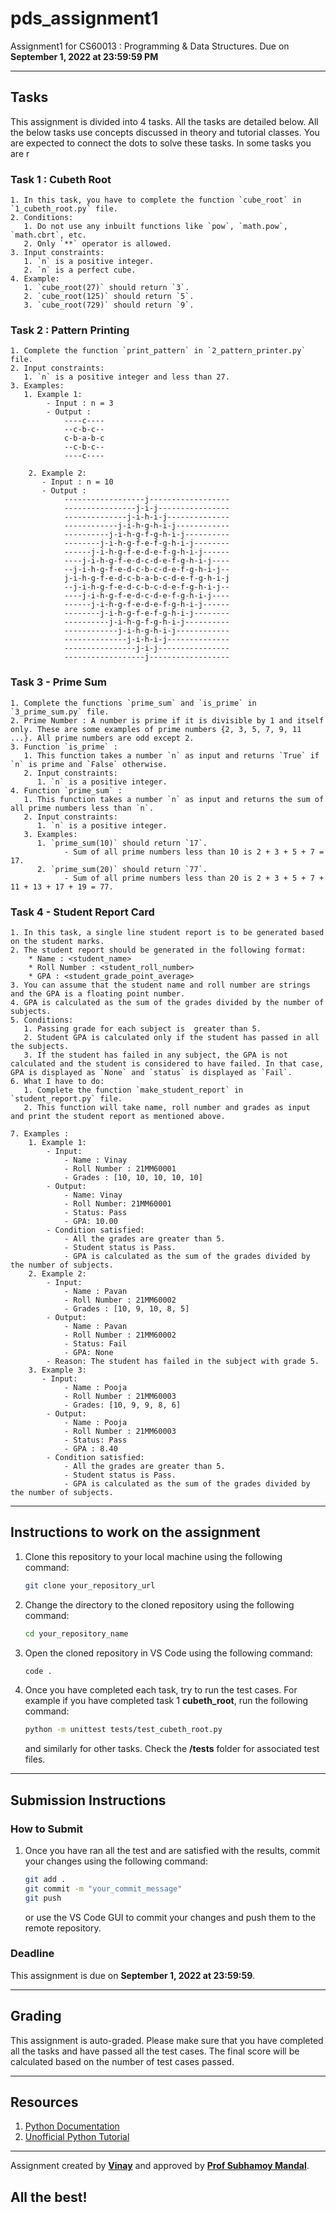 # pds_assignment1
Assignment1 for CS60013 : Programming &amp; Data Structures. Due on **September 1, 2022 at 23:59:59 PM**

---

## Tasks
This assignment is divided into 4 tasks. All the tasks are detailed below. All the below tasks use concepts discussed in theory and tutorial classes. You are expected to connect the dots to solve these tasks. In some tasks you are r 
### Task 1 : Cubeth Root
    1. In this task, you have to complete the function `cube_root` in `1_cubeth_root.py` file.
    2. Conditions:
       1. Do not use any inbuilt functions like `pow`, `math.pow`, `math.cbrt`, etc.
       2. Only `**` operator is allowed.
    3. Input constraints:
       1. `n` is a positive integer.
       2. `n` is a perfect cube.
    4. Example:
       1. `cube_root(27)` should return `3`.
       2. `cube_root(125)` should return `5`.
       3. `cube_root(729)` should return `9`.



### Task 2 : Pattern Printing
    1. Complete the function `print_pattern` in `2_pattern_printer.py` file. 
    2. Input constraints:
       1. `n` is a positive integer and less than 27.
    3. Examples:
       1. Example 1:
            - Input : n = 3
            - Output :
                ----c----
                --c-b-c--
                c-b-a-b-c
                --c-b-c--
                ----c----
        
        2. Example 2:
           - Input : n = 10
           - Output :
                ------------------j------------------
                ----------------j-i-j----------------
                --------------j-i-h-i-j--------------
                ------------j-i-h-g-h-i-j------------
                ----------j-i-h-g-f-g-h-i-j----------
                --------j-i-h-g-f-e-f-g-h-i-j--------
                ------j-i-h-g-f-e-d-e-f-g-h-i-j------
                ----j-i-h-g-f-e-d-c-d-e-f-g-h-i-j----
                --j-i-h-g-f-e-d-c-b-c-d-e-f-g-h-i-j--
                j-i-h-g-f-e-d-c-b-a-b-c-d-e-f-g-h-i-j
                --j-i-h-g-f-e-d-c-b-c-d-e-f-g-h-i-j--
                ----j-i-h-g-f-e-d-c-d-e-f-g-h-i-j----
                ------j-i-h-g-f-e-d-e-f-g-h-i-j------
                --------j-i-h-g-f-e-f-g-h-i-j--------
                ----------j-i-h-g-f-g-h-i-j----------
                ------------j-i-h-g-h-i-j------------
                --------------j-i-h-i-j--------------
                ----------------j-i-j----------------
                ------------------j------------------

### Task 3 - Prime Sum
    1. Complete the functions `prime_sum` and `is_prime` in `3_prime_sum.py` file.
    2. Prime Number : A number is prime if it is divisible by 1 and itself only. These are some examples of prime numbers {2, 3, 5, 7, 9, 11 ...}. All prime numbers are odd except 2.
    3. Function `is_prime` :
       1. This function takes a number `n` as input and returns `True` if `n` is prime and `False` otherwise.
       2. Input constraints:
          1. `n` is a positive integer.
    4. Function `prime_sum` :
       1. This function takes a number `n` as input and returns the sum of all prime numbers less than `n`.
       2. Input constraints:
          1. `n` is a positive integer.
       3. Examples:
          1. `prime_sum(10)` should return `17`.
                - Sum of all prime numbers less than 10 is 2 + 3 + 5 + 7 = 17.
          2. `prime_sum(20)` should return `77`.
                - Sum of all prime numbers less than 20 is 2 + 3 + 5 + 7 + 11 + 13 + 17 + 19 = 77.

### Task 4 - Student Report Card
    1. In this task, a single line student report is to be generated based on the student marks.
    2. The student report should be generated in the following format:
        * Name : <student_name>
        * Roll Number : <student_roll_number>
        * GPA : <student_grade_point_average>
    3. You can assume that the student name and roll number are strings and the GPA is a floating point number.
    4. GPA is calculated as the sum of the grades divided by the number of subjects.
    5. Conditions:
       1. Passing grade for each subject is  greater than 5.
       2. Student GPA is calculated only if the student has passed in all the subjects.
       3. If the student has failed in any subject, the GPA is not calculated and the student is considered to have failed. In that case, GPA is displayed as `None` and `status` is displayed as `Fail`.
    6. What I have to do:
       1. Complete the function `make_student_report` in `student_report.py` file.
       2. This function will take name, roll number and grades as input and print the student report as mentioned above.

    7. Examples :
        1. Example 1:
            - Input:
                - Name : Vinay
                - Roll Number : 21MM60001
                - Grades : [10, 10, 10, 10, 10]
            - Output:
                - Name: Vinay
                - Roll Number: 21MM60001
                - Status: Pass
                - GPA: 10.00
            - Condition satisfied:
                - All the grades are greater than 5.
                - Student status is Pass.
                - GPA is calculated as the sum of the grades divided by the number of subjects. 
        2. Example 2:
            - Input:
                - Name : Pavan
                - Roll Number : 21MM60002
                - Grades : [10, 9, 10, 8, 5]
            - Output:
                - Name : Pavan
                - Roll Number : 21MM60002
                - Status: Fail
                - GPA: None
            - Reason: The student has failed in the subject with grade 5.
        3. Example 3:
           - Input:
                - Name : Pooja
                - Roll Number : 21MM60003
                - Grades: [10, 9, 9, 8, 6]
            - Output:
                - Name : Pooja
                - Roll Number : 21MM60003
                - Status: Pass
                - GPA : 8.40
            - Condition satisfied:
                - All the grades are greater than 5.
                - Student status is Pass.
                - GPA is calculated as the sum of the grades divided by the number of subjects.


---
## Instructions to work on the assignment

1. Clone this repository to your local machine using the following command:
    ```bash 
    git clone your_repository_url
    ```
2. Change the directory to the cloned repository using the following command:
    ```bash
    cd your_repository_name
    ```
3. Open the cloned repository in VS Code using the following command:
    ```bash
    code .
    ```
4. Once you have completed each task, try to run the test cases. For example if you have completed task 1 **cubeth_root**, run the following command:
    ```bash
    python -m unittest tests/test_cubeth_root.py
    ```
    and similarly for other tasks. Check the **/tests** folder for associated test files.

---
## Submission Instructions
### How to Submit
1. Once you have ran all the test and are satisfied with the results, commit your changes using the following command:
    ```bash
    git add .
    git commit -m "your_commit_message"
    git push
    ```
     or use the VS Code GUI to commit your changes and push them to the remote repository.

### Deadline
This assignment is due on **September 1, 2022 at 23:59:59**.

---
## Grading
This assignment is auto-graded. Please make sure that you have completed all the tasks and have passed all the test cases. The final score will be calculated based on the number of test cases passed. 

---
## Resources
1. [Python Documentation](https://docs.python.org/3/)
2. [Unofficial Python Tutorial](https://www.programiz.com/python-programming)


---
Assignment created by [**Vinay**](https://ummadiviany.github.io/) and approved by [**Prof Subhamoy Mandal**](https://sites.google.com/site/smandalbiomed/home).

## All the best!
